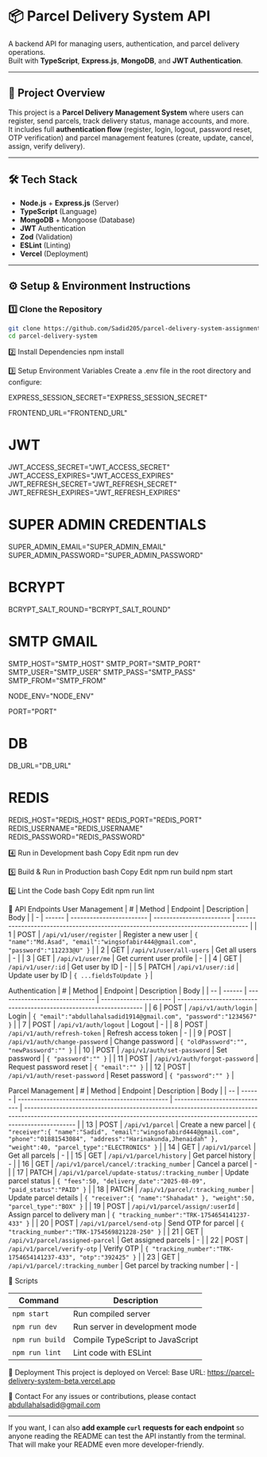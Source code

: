 # 📦 Parcel Delivery System API

A backend API for managing users, authentication, and parcel delivery operations.  
Built with **TypeScript**, **Express.js**, **MongoDB**, and **JWT Authentication**.

---

## 🚀 Project Overview

This project is a **Parcel Delivery Management System** where users can register, send parcels, track delivery status, manage accounts, and more.  
It includes full **authentication flow** (register, login, logout, password reset, OTP verification) and parcel management features (create, update, cancel, assign, verify delivery).

---

## 🛠️ Tech Stack

- **Node.js** + **Express.js** (Server)
- **TypeScript** (Language)
- **MongoDB** + Mongoose (Database)
- **JWT** Authentication
- **Zod** (Validation)
- **ESLint** (Linting)
- **Vercel** (Deployment)

---

## ⚙️ Setup & Environment Instructions

### 1️⃣ Clone the Repository

```bash
git clone https://github.com/Sadid205/parcel-delivery-system-assignment-5.git
cd parcel-delivery-system
```

2️⃣ Install Dependencies
npm install

3️⃣ Setup Environment Variables
Create a .env file in the root directory and configure:

EXPRESS_SESSION_SECRET="EXPRESS_SESSION_SECRET"

FRONTEND_URL="FRONTEND_URL"

# JWT

JWT_ACCESS_SECRET="JWT_ACCESS_SECRET"
JWT_ACCESS_EXPIRES="JWT_ACCESS_EXPIRES"
JWT_REFRESH_SECRET="JWT_REFRESH_SECRET"
JWT_REFRESH_EXPIRES="JWT_REFRESH_EXPIRES"

# SUPER ADMIN CREDENTIALS

SUPER_ADMIN_EMAIL="SUPER_ADMIN_EMAIL"
SUPER_ADMIN_PASSWORD="SUPER_ADMIN_PASSWORD"

# BCRYPT

BCRYPT_SALT_ROUND="BCRYPT_SALT_ROUND"

# SMTP GMAIL

SMTP_HOST="SMTP_HOST"
SMTP_PORT="SMTP_PORT"
SMTP_USER="SMTP_USER"
SMTP_PASS="SMTP_PASS"
SMTP_FROM="SMTP_FROM"

NODE_ENV="NODE_ENV"

PORT="PORT"

# DB

DB_URL="DB_URL"

# REDIS

REDIS_HOST="REDIS_HOST"
REDIS_PORT="REDIS_PORT"
REDIS_USERNAME="REDIS_USERNAME"
REDIS_PASSWORD="REDIS_PASSWORD"

4️⃣ Run in Development
bash
Copy
Edit
npm run dev

5️⃣ Build & Run in Production
bash
Copy
Edit
npm run build
npm start

6️⃣ Lint the Code
bash
Copy
Edit
npm run lint

📌 API Endpoints
User Management
| # | Method | Endpoint | Description | Body |
| - | ------ | ------------------------ | ------------------------ | --------------------------------------------------------------------------------- |
| 1 | POST | `/api/v1/user/register` | Register a new user | `{ "name":"Md.Asad", "email":"wingsofabir444@gmail.com", "password":"112233@U" }` |
| 2 | GET | `/api/v1/user/all-users` | Get all users | - |
| 3 | GET | `/api/v1/user/me` | Get current user profile | - |
| 4 | GET | `/api/v1/user/:id` | Get user by ID | - |
| 5 | PATCH | `/api/v1/user/:id` | Update user by ID | `{ ...fieldsToUpdate }` |

Authentication
| # | Method | Endpoint | Description | Body |
| -- | ------ | ------------------------------ | ---------------------- | ------------------------------------------------------------------- |
| 6 | POST | `/api/v1/auth/login` | Login | `{ "email":"abdullahalsadid1914@gmail.com", "password":"1234567" }` |
| 7 | POST | `/api/v1/auth/logout` | Logout | - |
| 8 | POST | `/api/v1/auth/refresh-token` | Refresh access token | - |
| 9 | POST | `/api/v1/auth/change-password` | Change password | `{ "oldPassword":"", "newPassword":"" }` |
| 10 | POST | `/api/v1/auth/set-password` | Set password | `{ "password":"" }` |
| 11 | POST | `/api/v1/auth/forgot-password` | Request password reset | `{ "email":"" }` |
| 12 | POST | `/api/v1/auth/reset-password` | Reset password | `{ "password":"" }` |

Parcel Management
| # | Method | Endpoint | Description | Body |
| -- | ------ | ----------------------------------------------- | ----------------------------- | ---------------------------------------------------------------------------------------------------------------------------------------------------------------------------- |
| 13 | POST | `/api/v1/parcel` | Create a new parcel | `{ "receiver":{ "name":"Sadid", "email":"wingsofabird444@gmail.com", "phone":"01881543084", "address":"Harinakunda,Jhenaidah" }, "weight":40, "parcel_type":"ELECTRONICS" }` |
| 14 | GET | `/api/v1/parcel` | Get all parcels | - |
| 15 | GET | `/api/v1/parcel/history` | Get parcel history | - |
| 16 | GET | `/api/v1/parcel/cancel/:tracking_number` | Cancel a parcel | - |
| 17 | PATCH | `/api/v1/parcel/update-status/:tracking_number` | Update parcel status | `{ "fees":50, "delivery_date":"2025-08-09", "paid_status":"PAID" }` |
| 18 | PATCH | `/api/v1/parcel/:tracking_number` | Update parcel details | `{ "receiver":{ "name":"Shahadat" }, "weight":50, "parcel_type":"BOX" }` |
| 19 | POST | `/api/v1/parcel/assign/:userId` | Assign parcel to delivery man | `{ "tracking_number":"TRK-1754654141237-433" }` |
| 20 | POST | `/api/v1/parcel/send-otp` | Send OTP for parcel | `{ "tracking_number":"TRK-1754569821228-250" }` |
| 21 | GET | `/api/v1/parcel/assigned-parcel` | Get assigned parcels | - |
| 22 | POST | `/api/v1/parcel/verify-otp` | Verify OTP | `{ "tracking_number":"TRK-1754654141237-433", "otp":"392425" }` |
| 23 | GET | `/api/v1/parcel/:tracking_number` | Get parcel by tracking number | - |

📜 Scripts

| Command         | Description                      |
| --------------- | -------------------------------- |
| `npm start`     | Run compiled server              |
| `npm run dev`   | Run server in development mode   |
| `npm run build` | Compile TypeScript to JavaScript |
| `npm run lint`  | Lint code with ESLint            |

📌 Deployment
This project is deployed on Vercel:
Base URL: https://parcel-delivery-system-beta.vercel.app

📧 Contact
For any issues or contributions, please contact abdullahalsadid@gmail.com

---

If you want, I can also **add example `curl` requests for each endpoint** so anyone reading the README can test the API instantly from the terminal.  
That will make your README even more developer-friendly.
